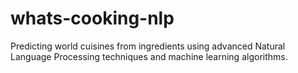 # whats-cooking-nlp
Predicting world cuisines from ingredients using advanced Natural Language Processing techniques and machine learning algorithms.
